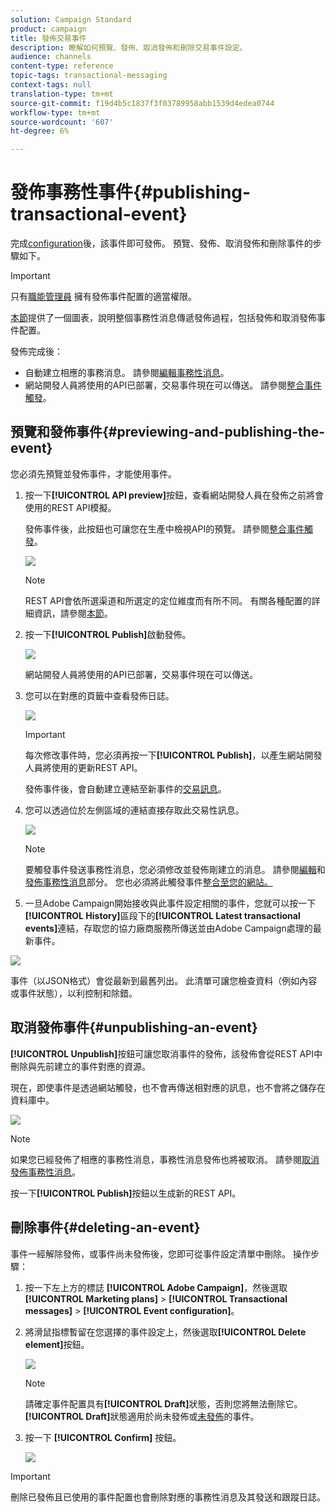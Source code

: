 ```yaml
---
solution: Campaign Standard
product: campaign
title: 發佈交易事件
description: 瞭解如何預覽、發佈、取消發佈和刪除交易事件設定。
audience: channels
content-type: reference
topic-tags: transactional-messaging
context-tags: null
translation-type: tm+mt
source-git-commit: f19d4b5c1837f3f03789958abb1539d4edea0744
workflow-type: tm+mt
source-wordcount: '607'
ht-degree: 6%

---
```



# 發佈事務性事件{#publishing-transactional-event}

完成[configuration](../../channels/using/configuring-transactional-event.md)後，該事件即可發佈。 預覽、發佈、取消發佈和刪除事件的步驟如下。

>[!IMPORTANT]
>
>只有[職能管理員](../../administration/using/users-management.md#functional-administrators) <!--being part of the **[!UICONTROL All]** [organizational unit](../../administration/using/organizational-units.md) -->擁有發佈事件配置的適當權限。

[本節](../../channels/using/publishing-transactional-message.md)提供了一個圖表，說明整個事務性消息傳遞發佈過程，包括發佈和取消發佈事件配置。

發佈完成後：
* 自動建立相應的事務消息。 請參閱[編輯事務性消息](../../channels/using/editing-transactional-message.md)。
* 網站開發人員將使用的API已部署，交易事件現在可以傳送。 請參閱[整合事件觸發](../../channels/using/getting-started-with-transactional-msg.md#integrate-event-trigger)。

## 預覽和發佈事件{#previewing-and-publishing-the-event}

您必須先預覽並發佈事件，才能使用事件。

1. 按一下&#x200B;**[!UICONTROL API preview]**&#x200B;按鈕，查看網站開發人員在發佈之前將會使用的REST API模擬。

   發佈事件後，此按鈕也可讓您在生產中檢視API的預覽。 請參閱[整合事件觸發](../../channels/using/getting-started-with-transactional-msg.md#integrate-event-trigger)。

   ![](assets/message-center_api_preview.png)

   >[!NOTE]
   >
   >REST API會依所選渠道和所選定的定位維度而有所不同。 有關各種配置的詳細資訊，請參閱[本節](../../channels/using/configuring-transactional-event.md#transactional-event-specific-configurations)。

1. 按一下&#x200B;**[!UICONTROL Publish]**&#x200B;啟動發佈。

   ![](assets/message-center_pub.png)

   網站開發人員將使用的API已部署，交易事件現在可以傳送。

1. 您可以在對應的頁籤中查看發佈日誌。

   ![](assets/message-center_logs.png)

   >[!IMPORTANT]
   >
   >每次修改事件時，您必須再按一下&#x200B;**[!UICONTROL Publish]**，以產生網站開發人員將使用的更新REST API。

   發佈事件後，會自動建立連結至新事件的[交易訊息](../../channels/using/editing-transactional-message.md)。

1. 您可以透過位於左側區域的連結直接存取此交易性訊息。

   ![](assets/message-center_messagegeneration.png)

   >[!NOTE]
   >
   >要觸發事件發送事務性消息，您必須修改並發佈剛建立的消息。 請參閱[編輯](../../channels/using/editing-transactional-message.md)和[發佈事務性消息](../../channels/using/publishing-transactional-message.md)部分。 您也必須將此觸發事件[整合至您的網站。](../../channels/using/getting-started-with-transactional-msg.md#integrate-event-trigger)

1. 一旦Adobe Campaign開始接收與此事件設定相關的事件，您就可以按一下&#x200B;**[!UICONTROL History]**&#x200B;區段下的&#x200B;**[!UICONTROL Latest transactional events]**&#x200B;連結，存取您的協力廠商服務所傳送並由Adobe Campaign處理的最新事件。

![](assets/message-center_latest-events.png)

事件（以JSON格式）會從最新到最舊列出。 此清單可讓您檢查資料（例如內容或事件狀態），以利控制和除錯。

## 取消發佈事件{#unpublishing-an-event}

**[!UICONTROL Unpublish]**&#x200B;按鈕可讓您取消事件的發佈，該發佈會從REST API中刪除與先前建立的事件對應的資源。

現在，即使事件是透過網站觸發，也不會再傳送相對應的訊息，也不會將之儲存在資料庫中。

![](assets/message-center_unpublish.png)

>[!NOTE]
>
>如果您已經發佈了相應的事務性消息，事務性消息發佈也將被取消。 請參閱[取消發佈事務性消息](../../channels/using/publishing-transactional-message.md#unpublishing-a-transactional-message)。

按一下&#x200B;**[!UICONTROL Publish]**&#x200B;按鈕以生成新的REST API。

<!--## Transactional messaging publication process {#transactional-messaging-pub-process}

The chart below illustrates the transactional messaging publication process.

![](assets/message-center_pub-process.png)

For more on publishing, pausing and unpublishing a transactional message, see [this section](../../channels/using/publishing-transactional-message.md).-->

## 刪除事件{#deleting-an-event}

事件一經解除發佈，或事件尚未發佈後，您即可從事件設定清單中刪除。 操作步驟：

1. 按一下左上方的標誌 **[!UICONTROL Adobe Campaign]**，然後選取 **[!UICONTROL Marketing plans]** > **[!UICONTROL Transactional messages]** > **[!UICONTROL Event configuration]**。
1. 將滑鼠指標暫留在您選擇的事件設定上，然後選取&#x200B;**[!UICONTROL Delete element]**&#x200B;按鈕。

   ![](assets/message-center_delete-button.png)

   >[!NOTE]
   >
   >請確定事件配置具有&#x200B;**[!UICONTROL Draft]**&#x200B;狀態，否則您將無法刪除它。 **[!UICONTROL Draft]**&#x200B;狀態適用於尚未發佈或[未發佈](#unpublishing-an-event)的事件。

1. 按一下 **[!UICONTROL Confirm]** 按鈕。

   ![](assets/message-center_delete-confirm.png)

>[!IMPORTANT]
>
>刪除已發佈且已使用的事件配置也會刪除對應的事務性消息及其發送和跟蹤日誌。
